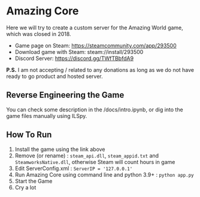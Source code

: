 # Amazing Core

Here we will try to create a custom server for the Amazing World game, which was closed in 2018.

- Game page on Steam: https://steamcommunity.com/app/293500
- Download game with Steam: steam://install/293500
- Discord Server: https://discord.gg/TWfTBbfdA9

**P.S.** I am not accepting / related to any donations as long as we do not have ready to go product and hosted server.  

## Reverse Engineering the Game

You can check some description in the /docs/intro.ipynb, or dig into the game files manually using ILSpy.

## How To Run

1. Install the game using the link above
2. Remove (or rename) : ```steam_api.dll```, ```steam_appid.txt``` and ```SteamworksNative.dll```, otherwise Steam will count hours in game
3. Edit ServerConfig.xml : ```ServerIP = '127.0.0.1'```
4. Run Amazing Core using command line and python 3.9+ : ```python app.py```
5. Start the Game
6. Cry a lot
